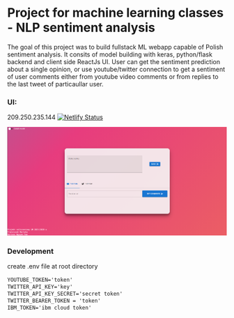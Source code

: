 # Project for machine learning classes - NLP sentiment analysis

The goal of this project was to build fullstack ML webapp capable of Polish sentiment analysis. It consits of model building with keras, python/flask backend and client side ReactJs UI. User can get the sentiment prediction about a single opinion, or use youtube/twitter connection to get a sentiment of user comments either from youtube video comments or from replies to the last tweet of particaullar user.

### UI:

209.250.235.144
[![Netlify Status](https://api.netlify.com/api/v1/badges/286f73ca-adae-4268-b079-bae7b5801226/deploy-status)](https://app.netlify.com/sites/trusting-yonath-b7ea0e/deploys)

![img.png](images/img.png)

### Development

create .env file at root directory

```
YOUTUBE_TOKEN='token'
TWITTER_API_KEY='key'
TWITTER_API_KEY_SECRET='secret token'
TWITTER_BEARER_TOKEN = 'token'
IBM_TOKEN='ibm cloud token'
```
